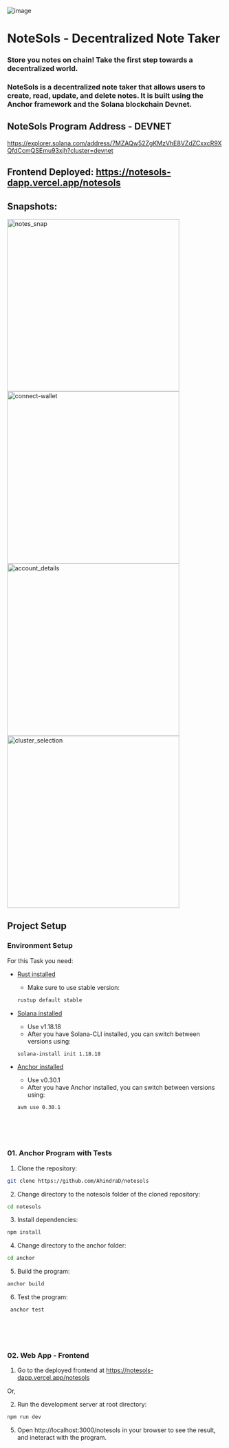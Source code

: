 ![image](https://github.com/user-attachments/assets/a5de9682-a29e-433c-b654-853a1f55c16f)

# NoteSols - Decentralized Note Taker
### Store you notes on chain! Take the first step towards a decentralized world.
### NoteSols is a decentralized note taker that allows users to create, read, update, and delete notes. It is built using the Anchor framework and the Solana blockchain Devnet.

## NoteSols Program Address - DEVNET

https://explorer.solana.com/address/7MZAQw52ZgKMzVhE8VZdZCxxcR9XQfdCcmQSEmu93xjh?cluster=devnet

## Frontend Deployed: https://notesols-dapp.vercel.app/notesols

## Snapshots:
<img src="https://github.com/user-attachments/assets/895f7dc7-096d-44e2-a350-75976a5b9c26" alt="notes_snap" width="400"/>
<img src="https://github.com/user-attachments/assets/de19e316-3dd5-40d2-b2eb-1b1216de0ca7" alt="connect-wallet" width="400"/>
<img src="https://github.com/user-attachments/assets/65b0aae2-0ce8-45c2-8e74-6fc010a2eaa6" alt="account_details" width="400"/>
<img src="https://github.com/user-attachments/assets/5712ddd5-cc75-42e2-8f71-ad2550ff2d76" alt="cluster_selection" width="400"/>


## Project Setup

### Environment Setup

For this Task you need:

- [Rust installed](https://www.rust-lang.org/tools/install)
  - Make sure to use stable version:
  ```bash
  rustup default stable
  ```
- [Solana installed](https://docs.solana.com/cli/install-solana-cli-tools)

  - Use v1.18.18
  - After you have Solana-CLI installed, you can switch between versions using:

  ```bash
  solana-install init 1.18.18
  ```

- [Anchor installed](https://www.anchor-lang.com/docs/installation)

  - Use v0.30.1
  - After you have Anchor installed, you can switch between versions using:

  ```bash
  avm use 0.30.1
  ```

  <br>
  <br>
  <br>

### 01. Anchor Program with Tests

1. Clone the repository:

```bash
git clone https://github.com/AhindraD/notesols
```

2. Change directory to the notesols folder of the cloned repository:

```bash
cd notesols
```

3. Install dependencies:

```bash
npm install
```

4. Change directory to the anchor folder:

```bash
cd anchor
```

5. Build the program:

```bash
anchor build
```

6. Test the program:

```bash
 anchor test
```

  <br>
  <br>
  <br>

### 02. Web App - Frontend

1. Go to the deployed frontend at https://notesols-dapp.vercel.app/notesols

Or,

2. Run the development server at root directory:

```bash
npm run dev
```

5. Open http://localhost:3000/notesols in your browser to see the result, and ineteract with the program.
